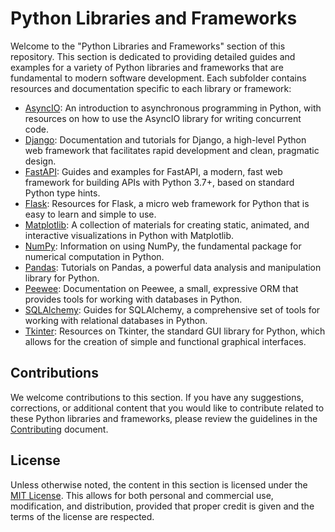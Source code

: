 # Python Libraries and Frameworks

Welcome to the "Python Libraries and Frameworks" section of this repository. This section is dedicated to providing detailed guides and examples for a variety of Python libraries and frameworks that are fundamental to modern software development. Each subfolder contains resources and documentation specific to each library or framework:

- [AsyncIO](AsyncIO/): An introduction to asynchronous programming in Python, with resources on how to use the AsyncIO library for writing concurrent code.
- [Django](Django/): Documentation and tutorials for Django, a high-level Python web framework that facilitates rapid development and clean, pragmatic design.
- [FastAPI](FastAPI/): Guides and examples for FastAPI, a modern, fast web framework for building APIs with Python 3.7+, based on standard Python type hints.
- [Flask](Flask/): Resources for Flask, a micro web framework for Python that is easy to learn and simple to use.
- [Matplotlib](Matplotlib/): A collection of materials for creating static, animated, and interactive visualizations in Python with Matplotlib.
- [NumPy](NumPy/): Information on using NumPy, the fundamental package for numerical computation in Python.
- [Pandas](Pandas/): Tutorials on Pandas, a powerful data analysis and manipulation library for Python.
- [Peewee](Peewee/): Documentation on Peewee, a small, expressive ORM that provides tools for working with databases in Python.
- [SQLAlchemy](SQLAlchemy/): Guides for SQLAlchemy, a comprehensive set of tools for working with relational databases in Python.
- [Tkinter](Tkinter/): Resources on Tkinter, the standard GUI library for Python, which allows for the creation of simple and functional graphical interfaces.

## Contributions

We welcome contributions to this section. If you have any suggestions, corrections, or additional content that you would like to contribute related to these Python libraries and frameworks, please review the guidelines in the [Contributing](../Contributing.md) document.

## License

Unless otherwise noted, the content in this section is licensed under the [MIT License](../LICENSE). This allows for both personal and commercial use, modification, and distribution, provided that proper credit is given and the terms of the license are respected.
